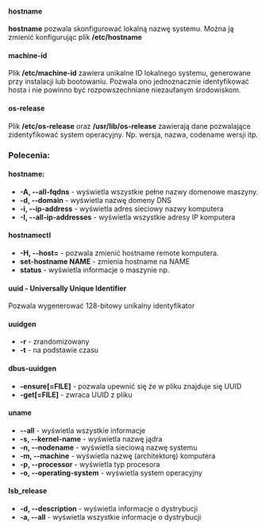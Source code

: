 #### hostname

**hostname** pozwala skonfigurować lokalną nazwę systemu. Można ją zmienić konfigurując plik **/etc/hostname**

#### machine-id

Plik **/etc/machine-id** zawiera unikalne ID lokalnego systemu, generowane przy instalacji lub bootowaniu. Pozwala ono jednoznacznie identyfikować hosta i nie powinno być rozpowszechniane niezaufanym środowiskom.

#### os-release

Plik **/etc/os-release** oraz **/usr/lib/os-release** zawierają dane pozwalające zidentyfikować system operacyjny. Np. wersja, nazwa, codename wersji itp.

### Polecenia:

#### hostname:

- **-A, --all-fqdns** - wyświetla wszystkie pełne nazwy domenowe maszyny.
- **-d, --domain** - wyświetla nazwę domeny DNS
- **-i, --ip-address** - wyświetla adres sieciowy nazwy komputera
- **-I, --all-ip-addresses** - wyświetla wszystkie adresy IP komputera

#### hostnamectl

- **-H, --host=** - pozwala zmienić hostname remote komputera.
- **set-hostname NAME** - zmienia hostname na NAME
- **status** - wyświetla informacje o maszynie np.

#### uuid - Universally Unique Identifier

Pozwala wygenerować 128-bitowy unikalny identyfikator

#### uuidgen

- **-r** - zrandomizowany
- **-t** - na podstawie czasu

#### dbus-uuidgen

- **-ensure[=FILE]** - pozwala upewnić się że w pliku znajduje się UUID
- **-get[=FILE]** - zwraca UUID z pliku

#### uname

- **--all** - wyświetla wszystkie informacje
- **-s, --kernel-name** - wyświetla nazwę jądra
- **-n, --nodename** - wyświetla sieciową nazwę systemu
- **-m, --machine** - wyświetla nazwę (architekturę) komputera
- **-p, --processor** - wyświetla typ procesora
- **-o, --operating-system** - wyświetla system operacyjny

#### lsb_release

- **-d, --description** - wyświetla informacje o dystrybucji
- **-a, --all** - wyświetla wszystkie informacje o dystrybucji
